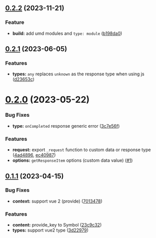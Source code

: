 ## [0.2.2](https://github.com/axios-use/axios-use-vue/compare/v0.2.1...v0.2.2) (2023-11-21)


### Feature

* **build:** add umd modules and `type: module`  ([b198da0](https://github.com/axios-use/axios-use-vue/commit/b198da089cff1afb0de2236c97219755572a57e4))



## [0.2.1](https://github.com/axios-use/axios-use-vue/compare/v0.2.0...v0.2.1) (2023-06-05)


### Features

* **types:** `any` replaces `unknown` as the response type when using js ([d23653c](https://github.com/axios-use/axios-use-vue/commit/d23653ccbf7815012e27b2da1e2b5ca079e55ff5))



# [0.2.0](https://github.com/axios-use/axios-use-vue/compare/v0.1.1...v0.2.0) (2023-05-22)


### Bug Fixes

* **type:** `onCompleted` response generic error ([3c7e56f](https://github.com/axios-use/axios-use-vue/commit/3c7e56f5737ab34e2dc8706a8f66f29ebce0994f))


### Features

* **request:** export `_request` function to custom data or response type ([4ad4896](https://github.com/axios-use/axios-use-vue/commit/4ad4896a11889f29077c339636362f0bf48d83a6), [ec40987](https://github.com/axios-use/axios-use-vue/commit/ec40987447f8f6a3329ef65bfa7ac1ef6abec2cb))
* **options:** `getResponseItem` options (custom data value)  ([#1](https://github.com/axios-use/axios-use-vue/pull/1))



## [0.1.1](https://github.com/axios-use/axios-use-vue/compare/v0.1.0...v0.1.1) (2023-04-15)


### Bug Fixes

* **context:** support vue 2 (provide) ([7013478](https://github.com/axios-use/axios-use-vue/commit/7013478a268da9e260035ced5dea351c51332c3b))


### Features

* **content:** provide_key to Symbol ([23c9c32](https://github.com/axios-use/axios-use-vue/commit/23c9c32f3b06e3b3b71481243a9ba3e6ce295a11))
* **types:** support vue2 type ([3d22979](https://github.com/axios-use/axios-use-vue/commit/3d229794e6ea99c76a183d97773c58b2205279e3))


